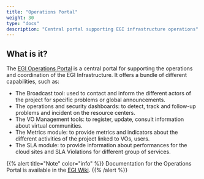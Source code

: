 ```yaml
---
title: "Operations Portal"
weight: 30
type: "docs"
description: "Central portal supporting EGI infrastructure operations"
---
```


## What is it?

The [EGI Operations Portal](https://operations-portal.egi.eu) is a central
portal for supporting the operations and coordination of the EGI Infrastructure.
It offers a bundle of different capabilities, such as:
- The Broadcast tool: used to contact and inform the different actors of the
project for specific problems or global announcements.
- The operations and security dashboards: to detect, track and follow-up problems
and incident on the resource centers.
- The VO Management tools: to register, update, consult information about virtual
communities.
- The Metrics module: to provide metrics and indicators about the different
activities of the project linked to VOs, users.
- The SLA module: to provide information about performances for the cloud sites
and SLA Violations for different group of services.

{{% alert title="Note" color="info" %}} Documentation for the Operations Portal
is available in the [EGI Wiki](https://wiki.egi.eu/wiki/Operations_Portal).
{{% /alert %}}
